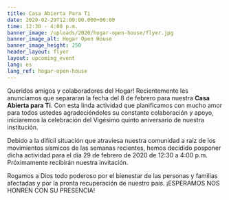 ```yaml
---
title: Casa Abierta Para Ti
date: 2020-02-29T12:00:00.000+00:00
time: 12:30 - 4:00 p.m.
banner_image: /uploads/2020/hogar-open-house/flyer.jpg
banner_image_alt: Hogar Open House
banner_image_height: 250
header_layout: flyer
layout: upcoming_event
lang: es
lang_ref: hogar-open-house
---
```

Queridos amigos y colaboradores del Hogar! Recientemente les anunciamos que separaran la fecha del 8 de febrero para nuestra <b>Casa Abierta para Ti</b>. Con esta linda actividad que planificamos con mucho amor para todos ustedes agradeciéndoles su constante colaboración y apoyo, iniciaremos la celebración del Vigésimo quinto aniversario de nuestra institución.

Debido a la difícil situación que atraviesa nuestra comunidad a raíz de los movimientos sísmicos de las semanas recientes, hemos decidido posponer dicha actividad para el día 29 de febrero de 2020 de 12:30 a 4:00 p.m. Próximamente recibirán nuestra invitación.

Rogamos a Dios todo poderoso por el bienestar de las personas y familias afectadas y por la pronta recuperación de nuestro país. ¡ESPERAMOS NOS HONREN CON SU PRESENCIA!
